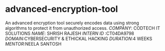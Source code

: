 # advanced-encryption-tool
An advanced encryption tool securely encodes data using strong algorithms to protect it from unauthorized access.
*COMPANY*: CODTECH IT SOLUTIONS 
*NAME*: SHRISH RAJESH
*INTERN ID* :CT04DA9798
*DOMAIN*:CYBERSECURITY & ETHICKAL HACKING 
*DURATION*:4 WEEKS
*MENTOR*:NEELA SANTOSH
